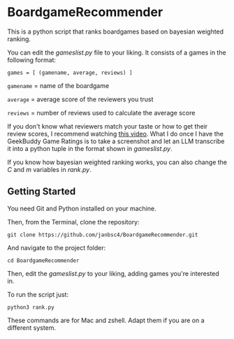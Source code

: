 # BoardgameRecommender

This is a python script that ranks boardgames based on bayesian weighted ranking.

You can edit the *gameslist.py* file to your liking. It consists of a games in the following format:

`games = [
    (gamename, average, reviews)
    ]`

`gamename` = name of the boardgame

`average` = average score of the reviewers you trust

`reviews` = number of reviews used to calculate the average score

If you don't know what reviewers match your taste or how to get their review scores, I recommend watching [this video](https://www.youtube.com/watch?v=QFwa6limKSc). What I do once I have the GeekBuddy Game Ratings is to take a screenshot and let an LLM transcribe it into a python tuple in the format shown in *gameslist.py*.

If you know how bayesian weighted ranking works, you can also change the *C* and *m* variables in *rank.py*.


## Getting Started

You need Git and Python installed on your machine.

Then, from the Terminal, clone the repository:

```
git clone https://github.com/janbsc4/BoardgameRecommender.git
```
And navigate to the project folder:
```
cd BoardgameRecommender
```

Then, edit the *gameslist.py* to your liking, adding games you're interested in. 

To run the script just:

```
python3 rank.py
```

These commands are for Mac and zshell. Adapt them if you are on a different system.